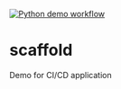 [![Python demo workflow](https://github.com/YagmurGULEC/scaffold/actions/workflows/main.yml/badge.svg)](https://github.com/YagmurGULEC/scaffold/actions/workflows/main.yml)

# scaffold
Demo for CI/CD application
